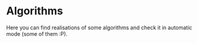 # Algorithms

Here you can find realisations of some algorithms and check it in automatic mode (some of them :P).

